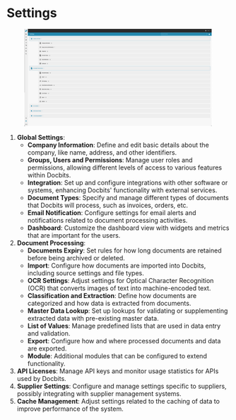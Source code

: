 # Settings

<figure><img src="../../.gitbook/assets/Bildschirmfoto 2024-05-08 um 08.14.35.png" alt=""><figcaption></figcaption></figure>

1. **Global Settings**:
   * **Company Information**: Define and edit basic details about the company, like name, address, and other identifiers.
   * **Groups, Users and Permissions**: Manage user roles and permissions, allowing different levels of access to various features within Docbits.
   * **Integration**: Set up and configure integrations with other software or systems, enhancing Docbits' functionality with external services.
   * **Document Types**: Specify and manage different types of documents that Docbits will process, such as invoices, orders, etc.
   * **Email Notification**: Configure settings for email alerts and notifications related to document processing activities.
   * **Dashboard**: Customize the dashboard view with widgets and metrics that are important for the users.
2. **Document Processing**:
   * **Documents Expiry**: Set rules for how long documents are retained before being archived or deleted.
   * **Import**: Configure how documents are imported into Docbits, including source settings and file types.
   * **OCR Settings**: Adjust settings for Optical Character Recognition (OCR) that converts images of text into machine-encoded text.
   * **Classification and Extraction**: Define how documents are categorized and how data is extracted from documents.
   * **Master Data Lookup**: Set up lookups for validating or supplementing extracted data with pre-existing master data.
   * **List of Values**: Manage predefined lists that are used in data entry and validation.
   * **Export**: Configure how and where processed documents and data are exported.
   * **Module**: Additional modules that can be configured to extend functionality.
3. **API Licenses**: Manage API keys and monitor usage statistics for APIs used by Docbits.
4. **Supplier Settings**: Configure and manage settings specific to suppliers, possibly integrating with supplier management systems.
5. **Cache Management**: Adjust settings related to the caching of data to improve performance of the system.


